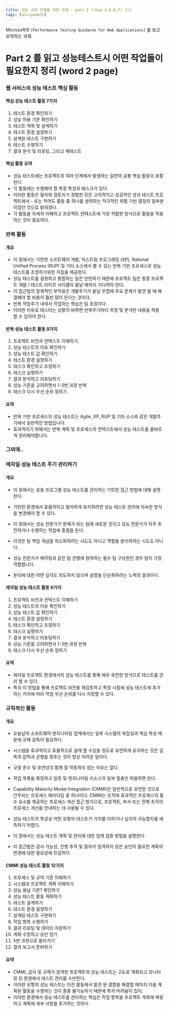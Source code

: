 ```yaml
---
title: 성능 교육 진행을 위한 과제 - part 2 (chap 4,5,6,7) (x)
tags: [assignment]
---
```


Microsoft의 `[Performance Testing Guidance for Web Applications]` 를 보고 요약하는 과제.

# Part 2 를 읽고 성능테스트시 어떤 작업들이 필요한지 정리 (word 2 page)

### 웹 서비스의 성능 테스트 핵심 활동
#### 핵심 성능 테스트 활동 7가지
1. 테스트 환경 확인하기
2. 성능 허용 기준 확인하기
3. 테스트 계획 및 설계하기
4. 테스트 환경 설정하기
5. 설계된 테스트 구현하기
6. 테스트 수행하기
7. 결과 분석 및 리포팅, 그리고 재테스트

#### 핵심 활동 요약
- 성능 테스트에는 프로젝트의 여러 단계에서 발생하는 일련의 공통 핵심 활동이 포함된다.
- 각 활동에는 수행해야 할 특정 특성과 태스크가 있다.
- 이러한 활동은 필자와 검토자가 경험한 모든 고의적이고 성공적인 성과 테스트 프로젝트에서 - 또는 적어도 활동 중 하나를 생략하는 적극적인 위험 기반 결정의 일부분이었던 것으로 밝혀졌다.
- 각 활동을 자세히 이해하고 프로젝트 컨텍스트에 가장 적합한 방식으로 활동을 적용하는 것이 중요하다.

### 반복 활동
#### 개요
- 이 장에서는 기민한 소프트웨어 개발, 익스트림 프로그래밍 (XP), Rational Unified Process (RUP) 및 기타 소스에서 볼 수 있는 반복 기반 프로세스로 성능 테스트를 조정하기위한 지침을 제공한다.
- 성능 테스트를 설정하고 통합하는 일은 빈번하기 때문에 프로젝트 팀은 종종 프로젝트 개발 / 테스트 라이프 사이클이 끝날 때까지 기다려야 한다.
- 이 접근법의 잠재적인 부작용은 개발주기가 끝날 무렵에 주요 문제가 발견 될 때 해결해야 할 비용이 훨씬 많이 든다는 것이다.
- 반복 작업주기 내에서 작업하는 핵심은 팀 조정이다.
- 이러한 이유로 테스터는 상황이 바뀌면 반복주기마다 측정 및 분석한 내용을 적용 할 수 있어야 한다.

#### 반복 성능 테스트 활동 9가지
1. 프로젝트 비전과 컨텍스트 이해하기
2. 성능 테스트의 이유 확인하기
3. 성능 테스트 값 확인하기
4. 테스트 환경 설정하기
5. 태스크 확인하고 조정하기
6. 태스크 실행하기
7. 결과 분석하고 리포팅하기
8. 성능 기준을 고려하면서 1-3번 과정 반복
9. 태스크 다시 우선 순위 정하기

#### 요약
- 반복 기반 프로세스의 성능 테스트는 Agile, XP, RUP 및 기타 소스와 같은 개발주기에서 일반적인 방법입니다.
- 효과적이기 위해서는 반복 계획 및 프로세스의 컨텍스트에서 성능 테스트를 올바르게 관리해야합니다.

### 그외에..
### 애자일 성능 테스트 주기 관리하기
#### 개요
- 이 장에서는 응용 프로그램 성능 테스트를 관리하는 기민한 접근 방법에 대해 설명한다.
- 기민한 환경에서 효율적이고 철저하게 유지하려면 성능 테스트 관리에 익숙한 방식을 변경해야 할 수 있다.

- 이 장에서는 성능 전문가가 문제가 되는 팀에 새로운 것이고 성능 전문가가 자주 추진하거나 수행하는 작업에 중점을 둔다.
- 이것은 팀 책임 개념을 최소화하려는 시도도 아니고 역할을 분리하려는 시도도 아니다.
- 성능 전문가가 페어링과 같은 팀 관행에 참여하는 필수 팀 구성원인 경우 팀이 가장 적합합니다.
- 분리에 대한 어떤 감각도 의도하지 않으며 설명을 단순화하려는 노력의 결과이다.

#### 애자일 성능 테스트 활동 9가지
  1. 프로젝트 비전과 컨텍스트 이해하기
  2. 성능 테스트의 이유 확인하기
  3. 성능 테스트 값 확인하기
  4. 테스트 환경 설정하기
  5. 태스크 확인하고 조정하기
  6. 태스크 실행하기
  7. 결과 분석하고 리포팅하기
  8. 성능 기준을 고려하면서 1-3번 과정 반복
  9. 태스크 다시 우선 순위 정하기

#### 요약
- 애자일 프로젝트 환경에서의 성능 테스트를 통해 매우 유연한 방식으로 테스트를 관리 할 수 ​​있다.
- 특히 이 방법을 통해 프로젝트 비전을 재검토하고 특정 시점에 성능 테스트에 추가하는 가치에 따라 작업 우선 순위를 다시 지정할 수 있다.


### 규칙적인 활동
#### 개요
- 오늘날의 소프트웨어 엔지니어링 업계에서는 일부 시스템의 복잡성과 핵심 특성 때문에 규제 감독이 필요하다.
- 시스템을 효과적이고 효율적으로 설계 할 수있을 정도로 유연하게 유지하는 것은 감독의 압력과 균형을 맞추는 것이 항상 어려운 일이다.
- 규정 준수 및 유연성이 함께 잘 작동하지 않는 이유는 없다.
- 작업 목록을 확장하고 일정 및 엔지니어링 리소스의 일부 절충만 허용하면 된다.

- Capability Maturity Model Integration (CMMI)은 일반적으로 유연한 것으로 간주되는 프로세스 패러다임 중 하나이다. CMMI는 조직에 효과적인 프로세스의 필수 요소를 제공하는 프로세스 개선 접근 방식으로, 프로젝트, 부서 또는 전체 조직의 프로세스 개선을 안내하는 데 사용될 수 있다.

- 성능 테스트의 특성상 어떤 유형의 테스트가 가치를 더하거나 심지어 가능할지를 예측하기 어렵다.
- 이 장에서는 성능 테스트 계획 및 관리에 대한 업계 검증 방법을 설명한다.
- 이 접근법은 감사 가능성, 진행 추적 및 절차가 엄격하지 않은 승인이 필요한 계획의 변경에 대한 필요성에 민감하다.

#### CMMI 성능 테스트 활동 12가지
  1. 프로세스 및 규약 기준 이해하기
  2. 시스템과 프로젝트 계획 이해하기
  3. 성능 용납 기준? 확인하기
  4. 성능 테스트 활동 계획하기
  5. 테스트 설계하기
  6. 테스트 환경 설정하기
  7. 설계된 테스트 구현하기
  8. 작업 항목 수행하기
  9. 결과 리포팅 및 데이터 저장하기
  10. 계획 수정하고 승인 얻기
  11. 5번 과정으로 돌아가기
  12. 결과 보고서 준비하기

#### 요약
- CMMI, 감사 및 규제가 엄격한 프로젝트의 성능 테스트는 고도로 계획되고 모니터링 된 환경에서 테스트 관리를 수반한다.
- 이러한 유형의 성능 테스트는 이전 활동에서 발견 된 결함을 해결할 때까지 다음 계획된 활동을 수행하는 것이 종종 불가능하기 때문에 특히 어려움이 있다.
- 이러한 환경에서 성능 테스트를 관리하는 핵심은 작업 항목을 프로젝트 계획에 매핑하고 계획에 세부 사항을 추가하는 것이다.
